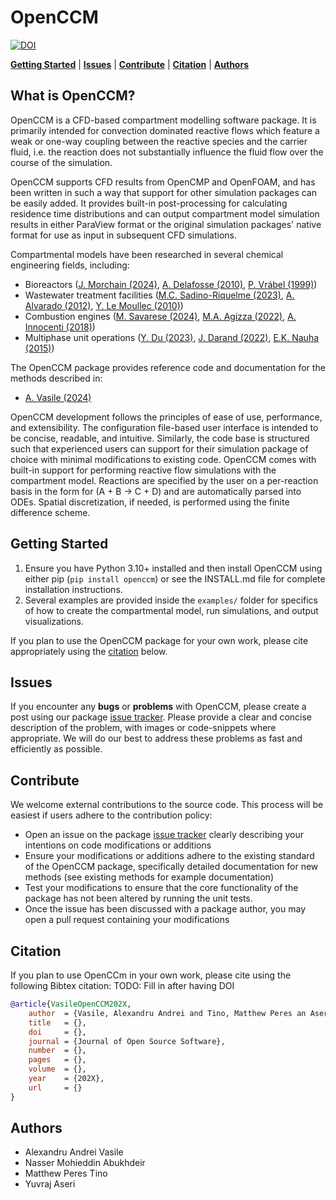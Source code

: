 # OpenCCM

[![DOI](https://joss.theoj.org/papers/10.21105/joss.06963/status.svg)](https://doi.org/10.21105/joss.06963)

[**Getting Started**](#getting-started)
| [**Issues**](#issues)
| [**Contribute**](#contribute)
| [**Citation**](#citation)
| [**Authors**](#authors)

## What is OpenCCM?

OpenCCM is a CFD-based compartment modelling software package.
It is primarily intended for convection dominated reactive flows which feature a weak or one-way coupling between
the reactive species and the carrier fluid, i.e. the reaction does not substantially influence the fluid flow over
the course of the simulation.

OpenCCM supports CFD results from OpenCMP and OpenFOAM, and has been written in such a way that support for other
simulation packages can be easily added.
It provides built-in post-processing for calculating residence time distributions and can output compartment model
simulation results in either ParaView format or the original simulation packages' native format
for use as input in subsequent CFD simulations.

Compartmental models have been researched in several chemical engineering fields, including:
* Bioreactors   ([J. Morchain (2024)](https://doi.org/10.1016/j.cherd.2024.04.014),
                [A. Delafosse (2010)](https://popups.uliege.be/1780-4507/index.php?id=6139),
                [P. Vrábel (1999)](https://www.sciencedirect.com/science/article/pii/S0263876299717892))
* Wastewater treatment facilities   ([M.C. Sadino-Riquelme (2023)](https://doi.org/10.1016/j.cej.2023.143180),
                                    [A. Alvarado (2012)](https://doi.org/10.1016/j.watres.2011.11.038),
                                    [Y. Le Moullec (2010)](https://doi.org/10.1016/j.ces.2009.06.035))
* Combustion engines    ([M. Savarese (2024)](https://doi.org/10.1016/j.ijhydene.2023.08.275),
                        [M.A. Agizza (2022)](https://doi.org/10.3390/en15010252),
                        [A. Innocenti (2018)](https://doi.org/10.1016/j.fuel.2017.11.097))
* Multiphase unit operations    ([Y. Du (2023)](https://doi.org/10.1016/j.ces.2023.118470),
                                [J. Darand (2022)](https://doi.org/10.1016/j.desal.2022.115743),
                                [E.K. Nauha (2015)](http://doi.org/10.1016/j.cej.2014.08.073))

The OpenCCM package provides reference code and documentation for the methods described in:
* [A. Vasile (2024)](https://doi.org/10.1016/j.compchemeng.2024.108650)

OpenCCM development follows the principles of ease of use, performance, and extensibility.
The configuration file-based user interface is intended to be concise, readable, and intuitive.
Similarly, the code base is structured such that experienced users can support for their simulation package of choice with minimal modifications to existing code.
OpenCCM comes with built-in support for performing reactive flow simulations with the compartment model.
Reactions are specified by the user on a per-reaction basis in the form for (A + B -> C + D) and are automatically parsed into ODEs.
Spatial discretization, if needed, is performed using the finite difference scheme.

## Getting Started

1. Ensure you have Python 3.10+ installed and then install OpenCCM using either pip (`pip install openccm`) or see the INSTALL.md file for complete installation instructions.
2. Several examples are provided inside the `examples/` folder for specifics of how to create the compartmental model, run simulations, and output visualizations.

If you plan to use the OpenCCM package for your own work, please cite appropriately using the [citation](#citation) below.

## Issues

If you encounter any **bugs** or **problems** with OpenCCM, please create a post using our package [issue tracker](https://github.com/uw-comphys/openccm/issues). Please provide a clear and concise description of the problem, with images or code-snippets where appropriate. We will do our best to address these problems as fast and efficiently as possible.

## Contribute

We welcome external contributions to the source code. This process will be easiest if users adhere to the contribution policy:

* Open an issue on the package [issue tracker](https://github.com/uw-comphys/openccm/issues) clearly describing your intentions on code modifications or additions
* Ensure your modifications or additions adhere to the existing standard of the OpenCCM package, specifically detailed documentation for new methods (see existing methods for example documentation)
* Test your modifications to ensure that the core functionality of the package has not been altered by running the unit tests.
* Once the issue has been discussed with a package author, you may open a pull request containing your modifications


## Citation

If you plan to use OpenCCm in your own work, please cite using the following Bibtex citation:
TODO: Fill in after having DOI
```Bibtex
@article{VasileOpenCCM202X,
    author  = {Vasile, Alexandru Andrei and Tino, Matthew Peres an Aseri, Yuvraj and Abukhdeir, Nasser Mohieddin},
    title   = {},
    doi     = {},
    journal = {Journal of Open Source Software},
    number  = {},
    pages   = {},
    volume  = {},
    year    = {202X},
    url     = {}
}
```

## Authors

* Alexandru Andrei Vasile
* Nasser Mohieddin Abukhdeir
* Matthew Peres Tino
* Yuvraj Aseri
